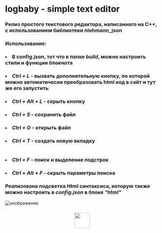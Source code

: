 # logbaby - simple text editor

### Релиз простого текстового редактора, написанного на C++, с использованием библиотеки nlohmann_json
### Использование:

### <li>В config.json, тот что в папке *build*, можно настроить стили и функции блокнота</li>
### <li>*Ctrl + L* - вызвать дополнительную кнопку, по которой можно автоматически преобразовать html код в сайт и тут же его запустить</li>
### <li>*Ctrl + Alt + L* - скрыть кнопку
### <li>*Ctrl + S* - сохранить файл</li>
### <li>*Ctrl + O* - открыть файл</li>
### <li>*Ctrl + T* - создать новую вкладку</li><br>
### <li>*Ctrl + F* - поиск и выделение подстрок</li>
### <li>*Ctrl + Alt + F* - скрыть параметры поиска</li>
### Реализована подсветка Html синтаксиса, которую также можно настроить в *config.json* в блоке *"html"*
![изображение](https://user-images.githubusercontent.com/96885996/171840784-44183a4c-45ea-4e58-b918-27245c044b5f.png)

### <p align="center"><img src="https://russianblogs.com/images/306/45593c3c9f382698f3bdad8be6fc7712.png" width=50></img></p>

